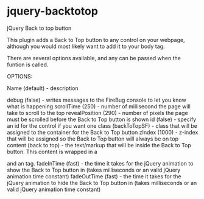 jquery-backtotop
================

jQuery Back to top button

This plugin adds a Back to Top button to any control on your webpage, although you would most likely want to add it to your body tag.

There are several options available, and any can be passed when the funtion is called.

OPTIONS:

Name (default) - description

debug (false) - writes messages to the FireBug console to let you know what is happening
scrollTime (250) - number of millisecond the page will take to scroll to the top
revealPosition (290) - number of pixels the page must be scrolled before the Back to Top button is shown
id (false) - specify an id for the control if you want one
class (backToTopSF) - class that will be assigned to the container for the Back to Top button
zIndex (1000) - z-index that will be assigned so the Back to Top button will always be on top
content (<span class='arrow'></span><span class='text'>back to top</span>) - the text/markup that will be inside the Back to Top button.  This content is wrapped in a <div> and an <a> tag.
fadeInTime (fast) - the time it takes for the jQuery animation to show the Back to Top button in (takes milliseconds or an valid jQuery animation time constant)
fadeOutTime (fast) - the time it takes for the jQuery animation to hide the Back to Top button in (takes milliseconds or an valid jQuery animation time constant)


